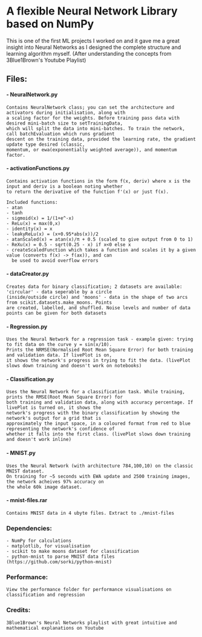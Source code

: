 # A flexible Neural Network Library based on NumPy

This is one of the first ML projects I worked on and it gave me a great insight into Neural Networks as I designed the complete structure and learning algorithm myself. (After understanding the concepts from 3Blue1Brown's Youtube Playlist)

## Files:
#### - NeuralNetwork.py
    Contains NeuralNetwork class; you can set the architecture and activators during initialisation, along with
    a scaling factor for the weights. Before training pass data with desired mini-batch size to setTrainingData,
    which will split the data into mini-batches. To train the network, call batchEvaluation which runs gradient
    descent on the training data, provided the learning rate, the gradient update type desired (classic,
    momentum, or ewa(exponentially weighted average)), and momentum factor.
    
#### - activationFunctions.py
    Contains activation functions in the form f(x, deriv) where x is the input and deriv is a boolean noting whether
    to return the derivative of the function f'(x) or just f(x).  
      
    Included functions:  
    - atan  
    - tanh  
    - sigmoid(x) = 1/(1+e^-x)  
    - ReLu(x) = max(0,x)  
    - identity(x) = x  
    - leakyReLu(x) = (x+0.95*abs(x))/2  
    - atanScaled(x) = atan(x)/π + 0.5 (scaled to give output from 0 to 1)  
    - ReXu(x) = 0.5 - sqrt(0.25 - x) if x<0 else x
    - createScaledFunction which takes a function and scales it by a given value (converts f(x) -> f(ax)), and can  
      be used to avoid overflow errors

#### - dataCreator.py
    Creates data for binary classification; 2 datasets are available: 'circular' - data seperable by a circle
    (inside/outside circle) and 'moons' - data in the shape of two arcs from scikit.datasets.make_moons. Points
    are created, labelled, and shuffled. Noise levels and number of data points can be given for both datasets

#### - Regression.py
    Uses the Neural Network for a regression task - example given: trying to fit data on the curve y = sin(x/10).
    Prints the NRMSE(Normalsied Root Mean Square Error) for both training and validation data. If livePlot is on,
    it shows the network's progress in trying to fit the data. (livePlot slows down training and doesn't work on notebooks)

#### - Classification.py  
    Uses the Neural Network for a classification task. While training, prints the RMSE(Root Mean Square Error) for
    both training and validation data, along with accuracy percentage. If livePlot is turned on, it shows the
    network's progress with the binary classification by showing the network's output for a grid that is
    approximately the input space, in a coloured format from red to blue representing the network's confidence of
    whether it falls into the first class. (livePlot slows down training and doesn't work inline)

#### - MNIST.py 
    Uses the Neural Network (with architecture 784,100,10) on the classic MNIST dataset.
    On training for ~5 seconds with EWA update and 2500 training images, the network acheives 97% accuracy on
    the whole 60k image dataset.

#### - mnist-files.rar
    Contains MNIST data in 4 ubyte files. Extract to ./mnist-files
    
### Dependencies:
    - NumPy for calculations
    - matplotlib, for visualisation
    - scikit to make moons dataset for classification
    - python-mnist to parse MNIST data files (https://github.com/sorki/python-mnist)
    
### Performance:
    View the performance folder for performance visualisations on classification and regression 

### Credits:
    3Blue1Brown's Neural Networks playlist with great intuitive and mathematical explanations on Youtube
